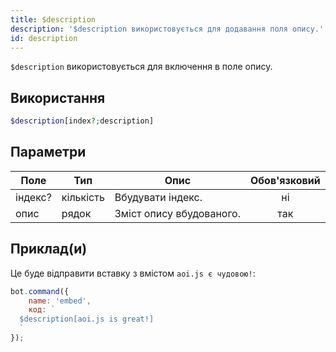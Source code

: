 ```yaml
---
title: $description
description: '$description використовується для додавання поля опису.'
id: description
---
```


`$description` використовується для включення в поле опису.

## Використання

```php
$description[index?;description]
```

## Параметри

| Поле    | Тип       | Опис                     | Обов'язковий |
| ------- | --------- | ------------------------ |:------------:|
| індекс? | кількість | Вбудувати індекс.        |      ні      |
| опис    | рядок     | Зміст опису вбудованого. |     так      |

## Приклад(и)

Це буде відправити вставку з вмістом `aoi.js є чудовою!`:

```javascript
bot.command({
    name: 'embed',
    код: `
  $description[aoi.js is great!]
  `
});
```